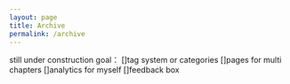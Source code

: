 ```yaml
---
layout: page
title: Archive
permalink: /archive
---
```


still under construction
goal：
[]tag system or categories
[]pages for multi chapters
[]analytics for myself
[]feedback box 
